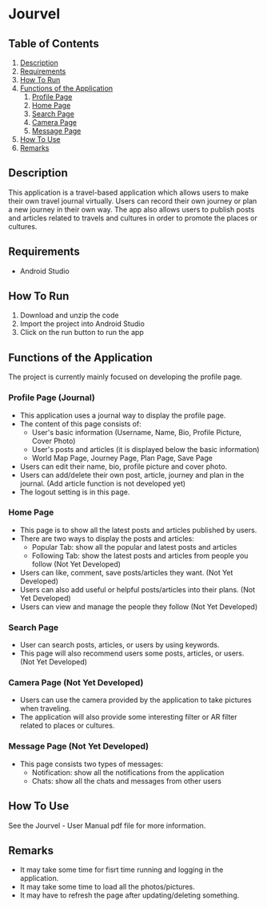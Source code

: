 # Jourvel

## Table of Contents
1. [Description](#description)
2. [Requirements](#requirements)
3. [How To Run](#howToRun)
4. [Functions of the Application](#functions)
    1. [Profile Page](#profilePage)
    2. [Home Page](#homePage)
    3. [Search Page](#searchPage)
    4. [Camera Page](#cameraPage)
    5. [Message Page](#messagePage)
5. [How To Use](#howToUse)
6. [Remarks](#remarks)

## Description <a name="description"></a>

This application is a travel-based application which allows users to make their own travel journal virtually. Users can record their own journey or plan a new journey in their own way. The app also allows users to publish posts and articles related to travels and cultures in order to promote the places or cultures.

## Requirements <a name="requirements"></a>

* Android Studio

## How To Run <a name="howToRun"></a>

1. Download and unzip the code
2. Import the project into Android Studio
3. Click on the run button to run the app

## Functions of the Application <a name="functions"></a>

The project is currently mainly focused on developing the profile page.

### Profile Page (Journal) <a name="profilePage"></a>

* This application uses a journal way to display the profile page.
* The content of this page consists of:
  - User's basic information (Username, Name, Bio, Profile Picture, Cover Photo)
  - User's posts and articles (it is displayed below the basic information)
  - World Map Page, Journey Page, Plan Page, Save Page
* Users can edit their name, bio, profile picture and cover photo.
* Users can add/delete their own post, article, journey and plan in the journal. (Add article function is not developed yet)
* The logout setting is in this page.

### Home Page <a name="homePage"></a>

* This page is to show all the latest posts and articles published by users.
* There are two ways to display the posts and articles: 
  - Popular Tab: show all the popular and latest posts and articles
  - Following Tab: show the latest posts and articles from people you follow (Not Yet Developed)
* Users can like, comment, save posts/articles they want. (Not Yet Developed)
* Users can also add useful or helpful posts/articles into their plans. (Not Yet Developed)
* Users can view and manage the people they follow (Not Yet Developed)

### Search Page <a name="searchPage"></a>

* User can search posts, articles, or users by using keywords.
* This page will also recommend users some posts, articles, or users. (Not Yet Developed)

### Camera Page (Not Yet Developed) <a name="cameraPage"></a>

* Users can use the camera provided by the application to take pictures when traveling.
* The application will also provide some interesting filter or AR filter related to places or cultures.

### Message Page (Not Yet Developed) <a name="messagePage"></a>

* This page consists two types of messages:
  - Notification: show all the notifications from the application
  - Chats: show all the chats and messages from other users

## How To Use <a name="howToUse"></a>

See the Jourvel - User Manual pdf file for more information.

## Remarks <a name="remarks"></a>

* It may take some time for fisrt time running and logging in the application.
* It may take some time to load all the photos/pictures.
* It may have to refresh the page after updating/deleting something.
